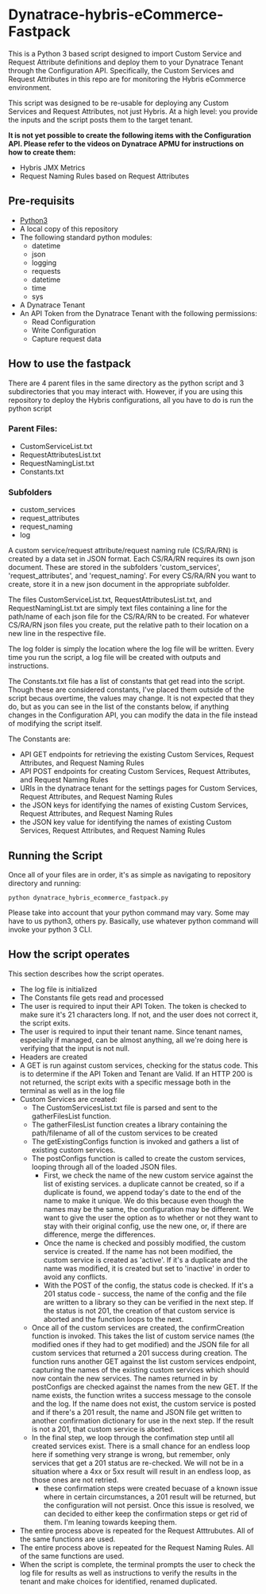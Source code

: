 # Dynatrace-hybris-eCommerce-Fastpack
This is a Python 3 based script designed to import Custom Service and Request Attribute definitions and deploy them to your Dynatrace Tenant through the Configuration API. Specifically, the Custom Services and Request Attributes in this repo are for monitoring the Hybris eCommerce environment.

This script was designed to be re-usable for deploying any Custom Services and Request Attributes, not just Hybris. At a high level: you provide the inputs and the script posts them to the target tenant.

__It is not yet possible to create the following items with the Configuration API. Please refer to the videos on Dynatrace APMU for instructions on how to create them:__
* Hybris JMX Metrics
* Request Naming Rules based on Request Attributes

## Pre-requisits
* [Python3](https://www.python.org/downloads/)
* A local copy of this repository
* The following standard python modules:
  * datetime
  * json
  * logging
  * requests
  * datetime
  * time
  * sys
* A Dynatrace Tenant
* An API Token from the Dynatrace Tenant with the following permissions:
  * Read Configuration
  * Write Configuration
  * Capture request data

## How to use the fastpack
There are 4 parent files in the same directory as the python script and 3 subdirectories that you may interact with. However, if you are using this repository to deploy the Hybris configurations, all you have to do is run the python script
### Parent Files:
* CustomServiceList.txt
* RequestAttributesList.txt
* RequestNamingList.txt
* Constants.txt
### Subfolders
* custom_services
* request_attributes
* request_naming
* log

A custom service/request attribute/request naming rule (CS/RA/RN) is created by a data set in JSON format. Each CS/RA/RN requires its own json document. These are stored in the subfolders 'custom_services', 'request_attributes', and 'request_naming'. For every CS/RA/RN you want to create, store it in a new json document in the appropriate subfolder.

The files CustomServiceList.txt, RequestAttributesList.txt, and RequestNamingList.txt are simply text files containing a line for the path/name of each json file for the CS/RA/RN to be created. For whatever CS/RA/RN json files you create, put the relative path to their location on a new line in the respective file.

The log folder is simply the location where the log file will be written. Every time you run the script, a log file will be created with outputs and instructions.

The Constants.txt file has a list of constants that get read into the script. Though these are considered constants, I've placed them outside of the script becaus overtime, the values may change. It is not expected that they do, but as you can see in the list of the constants below, if anything changes in the Configuration API, you can modify the data in the file instead of modifying the script itself.

The Constants are:
* API GET endpoints for retrieving the existing Custom Services, Request Attributes, and Request Naming Rules
* API POST endpoints for creating Custom Services, Request Attributes, and Request Naming Rules
* URIs in the dynatrace tenant for the settings pages for Custom Services, Request Attributes, and Request Naming Rules
* the JSON keys for identifying the names of existing Custom Services, Request Attributes, and Request Naming Rules
* the JSON key value for identifying the names of existing Custom Services, Request Attributes, and Request Naming Rules

## Running the Script
Once all of your files are in order, it's as simple as navigating to repository directory and running:
```
python dynatrace_hybris_ecommerce_fastpack.py
```

Please take into account that your python command may vary. Some may have to us python3, others py. Basically, use whatever python command will invoke your python 3 CLI.

## How the script operates
This section describes how the script operates.

* The log file is initialized
* The Constants file gets read and processed
* The user is required to input their API Token. The token is checked to make sure it's 21 characters long. If not, and the user does not correct it, the script exits.
* The user is required to input their tenant name. Since tenant names, especially if managed, can be almost anything, all we're doing here is verifying that the input is not null.
* Headers are created
* A GET is run against custom services, checking for the status code. This is to determine if the API Token and Tenant are Valid.  If an HTTP 200 is not returned, the script exits with a specific message both in the terminal as well as in the log file
* Custom Services are created:
  * The CustomServicesList.txt file is parsed and sent to the gatherFilesList function.
  * The gatherFilesList function creates a library containing the path/filename of all of the custom services to be created
  * The getExistingConfigs function is invoked and gathers a list of existing custom services.
  * The postConfigs function is called to create the custom services, looping through all of the loaded JSON files.
     * First, we check the name of the new custom service against the list of existing services. a duplicate cannot be created, so if a duplicate is found, we append today's date to the end of the name to make it unique. We do this because even though the names may be the same, the configuration may be different. We want to give the user the option as to whether or not they want to stay with their original config, use the new one, or, if there are difference, merge the differences.
     * Once the name is checked and possibly modified, the custom service is created. If the name has not been modified, the custom service is created as 'active'. If it's a duplicate and the name was modified, it is created but set to 'inactive' in order to avoid any conflicts.  
     * With the POST of the config, the status code is checked. If it's a 201 status code - success, the name of the config and the file are written to a library so they can be verified in the next step. If the status is not 201, the creation of that custom service is aborted and the function loops to the next.
  * Once all of the custom services are created, the confirmCreation function is invoked. This takes the list of custom service names (the modified ones if they had to get modified) and the JSON file for all custom services that returned a 201 success during creation. The function runs another GET against the list custom services endpoint, capturing the names of the existing custom services which should now contain the new services. The names returned in by postConfigs are checked against the names from the new GET. If the name exists, the function writes a success message to the console and the log. If the name does not exist, the custom service is posted and if there's a 201 result, the name and JSON file get written to another confirmation dictionary for use in the next step. If the result is not a 201, that custom service is aborted.
  * In the final step, we loop through the confimation step until all created services exist. There is a small chance for an endless loop here if something very strange is wrong, but remember, only services that get a 201 status are re-checked. We will not be in a situation where a 4xx or 5xx result will result in an endless loop, as those ones are not retried.
     * these confirmation steps were created becuase of a known issue where in certain circumstances, a 201 result will be returned, but the configuration will not persist. Once this issue is resolved, we can decided to either keep the confirmation steps or get rid of them. I'm leaning towards keeping them.  
* The entire process above is repeated for the Request Atttrubutes. All of the same functions are used.
* The entire process above is repeated for the Request Naming Rules. All of the same functions are used.
* When the script is complete, the terminal prompts the user to check the log file for results as well as instructions to verify the results in the tenant and make choices for identified, renamed duplicated. 
